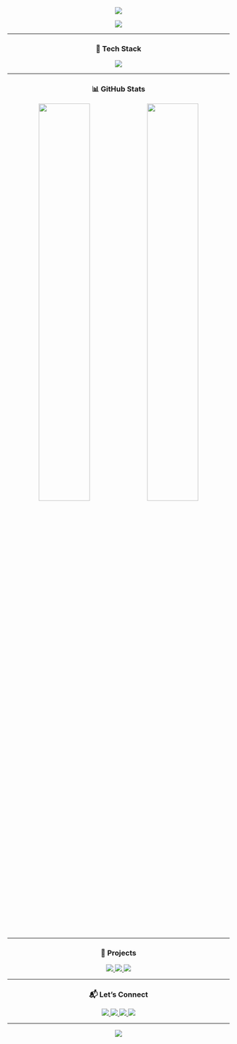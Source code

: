 <!-- TOP BANNER -->
<p align="center">
  <img src="https://capsule-render.vercel.app/api?type=waving&color=00c6ff,0072ff&height=220&section=header&text=Muhammad%20Hashim&fontSize=45&fontColor=ffffff&fontAlignY=40" />
</p>

<p align="center">
  <img src="https://readme-typing-svg.herokuapp.com?font=Fira+Code&size=24&pause=1000&color=00C6FF&center=true&vCenter=true&width=600&lines=MERN+Stack+Developer;Full-Stack+JavaScript+Engineer;Node.js+%7C+Express+%7C+MongoDB+%7C+React;Clean+Code+%7C+Fast+Delivery+%7C+Secure+Apps" />
</p>

---

<!-- TECH STACK -->
<h3 align="center">🧠 Tech Stack</h3>
<p align="center">
  <img src="https://skillicons.dev/icons?i=js,html,css,react,nodejs,express,mongodb,firebase,jwt,git,github,postman,vscode" />
</p>

---

<!-- STATS -->
<h3 align="center">📊 GitHub Stats</h3>
<p align="center">
  <img src="https://github-readme-stats.vercel.app/api?username=MuhammadHashim2&theme=tokyonight&show_icons=true&hide_border=true" width="48%"/>
  <img src="https://github-readme-streak-stats.herokuapp.com?user=MuhammadHashim2&theme=tokyonight&hide_border=true" width="48%" />
</p>

---

<!-- PROJECTS -->
<h3 align="center">🚀 Projects</h3>
<p align="center">
  <a href="https://github.com/MuhammadHashim2/jwt-auth-app">
    <img src="https://img.shields.io/badge/JWT%20Auth-Node.js%20%7C%20MongoDB%20%7C%20Express-00c6ff?style=for-the-badge&logo=jwt&logoColor=white" />
  </a>
  <a href="https://github.com/MuhammadHashim2/crud-operation">
    <img src="https://img.shields.io/badge/CRUD%20API-RESTful%20API%20%7C%20MongoDB-0072ff?style=for-the-badge&logo=express&logoColor=white" />
  </a>
  <a href="https://github.com/MuhammadHashim2/QR-Code-Scanner">
    <img src="https://img.shields.io/badge/QR%20Scanner-HTML%20%7C%20JS%20%7C%20MediaAPI-1f4068?style=for-the-badge&logo=javascript&logoColor=yellow" />
  </a>
</p>

---

<!-- CONTACT -->
<h3 align="center">📬 Let’s Connect</h3>
<p align="center">
  <a href="mailto:your_email@example.com">
    <img src="https://img.shields.io/badge/Gmail-D14836?style=for-the-badge&logo=gmail&logoColor=white" />
  </a>
  <a href="https://linkedin.com/in/your-linkedin-profile">
    <img src="https://img.shields.io/badge/LinkedIn-0e76a8?style=for-the-badge&logo=linkedin&logoColor=white" />
  </a>
  <a href="https://github.com/MuhammadHashim2">
    <img src="https://img.shields.io/badge/GitHub-171515?style=for-the-badge&logo=github&logoColor=white" />
  </a>
  <a href="https://your-portfolio-link.com">
    <img src="https://img.shields.io/badge/Portfolio-000000?style=for-the-badge&logo=firefox&logoColor=white" />
  </a>
</p>

---

<!-- FOOTER -->
<p align="center">
  <img src="https://capsule-render.vercel.app/api?type=waving&color=0072ff,00c6ff&height=120&section=footer"/>
</p>
